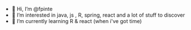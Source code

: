 - 👋 Hi, I’m @fpinte
- 👀 I’m interested in java, js , R, spring, react and a lot of stuff to discover
- 🌱 I’m currently learning R & react (when i've got time)



<!---
fpinte/fpinte is a ✨ special ✨ repository because its `README.md` (this file) appears on your GitHub profile.
You can click the Preview link to take a look at your changes.
--->
